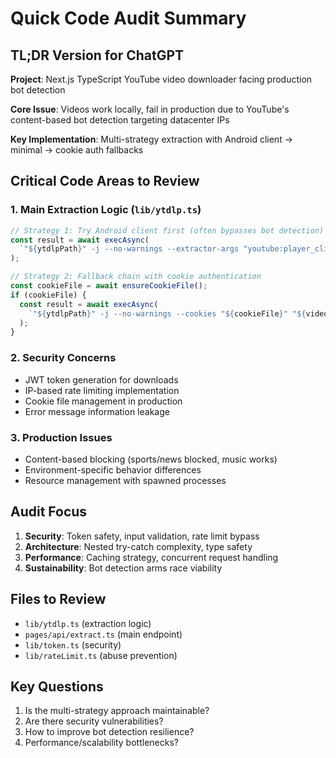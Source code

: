 # Quick Code Audit Summary

## TL;DR Version for ChatGPT

**Project**: Next.js TypeScript YouTube video downloader facing production bot detection

**Core Issue**: Videos work locally, fail in production due to YouTube's content-based bot detection targeting datacenter IPs

**Key Implementation**: Multi-strategy extraction with Android client → minimal → cookie auth fallbacks

## Critical Code Areas to Review

### 1. Main Extraction Logic (`lib/ytdlp.ts`)
```typescript
// Strategy 1: Try Android client first (often bypasses bot detection)
const result = await execAsync(
  `"${ytdlpPath}" -j --no-warnings --extractor-args "youtube:player_client=android" "${videoUrl}"`
);

// Strategy 2: Fallback chain with cookie authentication
const cookieFile = await ensureCookieFile();
if (cookieFile) {
  const result = await execAsync(
    `"${ytdlpPath}" -j --no-warnings --cookies "${cookieFile}" "${videoUrl}"`
  );
}
```

### 2. Security Concerns
- JWT token generation for downloads
- IP-based rate limiting implementation
- Cookie file management in production
- Error message information leakage

### 3. Production Issues
- Content-based blocking (sports/news blocked, music works)
- Environment-specific behavior differences
- Resource management with spawned processes

## Audit Focus
1. **Security**: Token safety, input validation, rate limit bypass
2. **Architecture**: Nested try-catch complexity, type safety
3. **Performance**: Caching strategy, concurrent request handling
4. **Sustainability**: Bot detection arms race viability

## Files to Review
- `lib/ytdlp.ts` (extraction logic)
- `pages/api/extract.ts` (main endpoint)
- `lib/token.ts` (security)
- `lib/rateLimit.ts` (abuse prevention)

## Key Questions
1. Is the multi-strategy approach maintainable?
2. Are there security vulnerabilities?
3. How to improve bot detection resilience?
4. Performance/scalability bottlenecks?